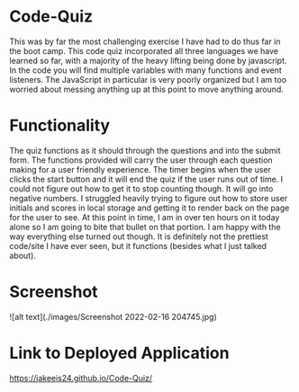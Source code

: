 # Code-Quiz

This was by far the most challenging exercise I have had to do thus far in the boot camp. This code quiz incorporated all three languages we have learned so far, with a majority of the heavy lifting being done by javascript. In the code you will find multiple variables with many functions and event listeners. The JavaScript in particular is very poorly organized but I am too worried about messing anything up at this point to move anything around.

# Functionality

The quiz functions as it should through the questions and into the submit form. The functions provided will carry the user through each question making for a user friendly experience. The timer begins when the user clicks the start button and it will end the quiz if the user runs out of time. I could not figure out how to get it to stop counting though. It will go into negative numbers. I struggled heavily trying to figure out how to store user initials and scores in local storage and getting it to render back on the page for the user to see. At this point in time, I am in over ten hours on it today alone so I am going to bite that bullet on that portion. I am happy with the way everything else turned out though. It is definitely not the prettiest code/site I have ever seen, but it functions (besides what I just talked about).

# Screenshot

![alt text](./images/Screenshot 2022-02-16 204745.jpg)

# Link to Deployed Application

https://jakeeis24.github.io/Code-Quiz/
